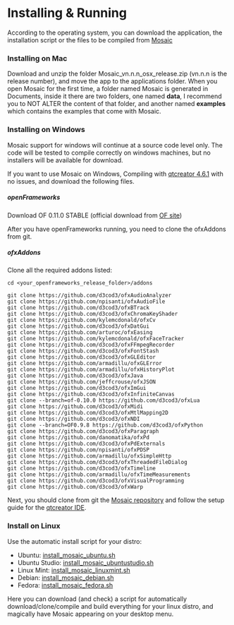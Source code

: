 # Installing & Running

According to the operating system, you can download the application, the installation script or the files to be compiled from  [Mosaic](https://mosaic.d3cod3.org/#download)

### Installing on Mac

Download and unzip the folder Mosaic_vn.n.n_osx_release.zip (vn.n.n is the release number), and move the app to the applications folder. When you open Mosaic for the first time, a folder named Mosaic is generated in Documents, inside it there are two folders, one named **data**, I recommend you to NOT ALTER the content of that folder, and another named **examples** which contains the examples that come with Mosaic.

### Installing on Windows

Mosaic support for windows will continue at a source code level only. The code will be tested to compile correctly on windows machines, but no installers will be available for download.

If you want to use Mosaic on Windows, Compiling with [qtcreator 4.6.1](https://download.qt.io/official_releases/qtcreator/4.6/4.6.1/) with no issues, and download the following files.

##### openFrameworks

Download OF 0.11.0 STABLE (official download from [OF site](https://openframeworks.cc/download/))

After you have openFrameworks running, you need to clone the ofxAddons from git.

##### ofxAddons

Clone all the required addons listed:

```
cd <your_openframeworks_release_folder>/addons

git clone https://github.com/d3cod3/ofxAudioAnalyzer
git clone https://github.com/npisanti/ofxAudioFile
git clone https://github.com/d3cod3/ofxBTrack
git clone https://github.com/d3cod3/ofxChromaKeyShader
git clone https://github.com/kylemcdonald/ofxCv
git clone https://github.com/d3cod3/ofxDatGui
git clone https://github.com/arturoc/ofxEasing
git clone https://github.com/kylemcdonald/ofxFaceTracker
git clone https://github.com/d3cod3/ofxFFmpegRecorder
git clone https://github.com/d3cod3/ofxFontStash
git clone https://github.com/d3cod3/ofxGLEditor
git clone https://github.com/armadillu/ofxGLError
git clone https://github.com/armadillu/ofxHistoryPlot
git clone https://github.com/d3cod3/ofxJava
git clone https://github.com/jeffcrouse/ofxJSON
git clone https://github.com/d3cod3/ofxImGui
git clone https://github.com/d3cod3/ofxInfiniteCanvas
git clone --branch=of-0.10.0 https://github.com/d3cod3/ofxLua
git clone https://github.com/d3cod3/ofxMidi
git clone https://github.com/d3cod3/ofxMtlMapping2D
git clone https://github.com/d3cod3/ofxNDI
git clone --branch=OF0.9.8 https://github.com/d3cod3/ofxPython
git clone https://github.com/d3cod3/ofxParagraph
git clone https://github.com/danomatika/ofxPd
git clone https://github.com/d3cod3/ofxPdExternals
git clone https://github.com/npisanti/ofxPDSP
git clone https://github.com/armadillu/ofxSimpleHttp
git clone https://github.com/d3cod3/ofxThreadedFileDialog
git clone https://github.com/d3cod3/ofxTimeline
git clone https://github.com/armadillu/ofxTimeMeasurements
git clone https://github.com/d3cod3/ofxVisualProgramming
git clone https://github.com/d3cod3/ofxWarp
```

Next, you should clone from git the [Mosaic repository](https://github.com/d3cod3/Mosaic.git) and follow the setup guide for the [qtcreator IDE](https://www.qt.io/).

### Install on Linux

 Use the automatic install script for your distro:

- Ubuntu: [install_mosaic_ubuntu.sh](https://gist.github.com/d3cod3/81b8971ebf5fc9a6d288ca93fc3c3dad)
- Ubuntu Studio: [install_mosaic_ubuntustudio.sh](https://gist.github.com/d3cod3/869d6d36b2e4c6a5aa01c17cf6395e6b)
- Linux Mint: [install_mosaic_linuxmint.sh](https://gist.github.com/d3cod3/d1a544e0cf21b8733b567a3d87905d23)
- Debian: [install_mosaic_debian.sh](https://gist.github.com/d3cod3/fbb76735554c3b38e811414d96fc28d6)
- Fedora: [install_mosaic_fedora.sh](https://gist.github.com/d3cod3/2a6e9f1f21045d763571cc4172cf2d6c#file-install_mosaic_fedora-sh)

Here you can download (and check) a script for automatically download/clone/compile and build everything for your linux distro, and magically have Mosaic appearing on your desktop  menu.
